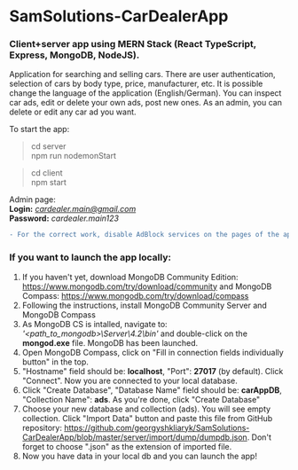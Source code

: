 # SamSolutions-CarDealerApp
### Client+server app using MERN Stack (React TypeScript, Express, MongoDB, NodeJS).

Application for searching and selling cars. There are user authentication, selection of cars by body type, price, manufacturer, etc. It is possible change the language of the application (English/German). You can inspect car ads, edit or delete your own ads, post new ones. As an admin, you can delete or edit any car ad you want.


To start the app:
>cd server  
>npm run nodemonStart

> cd client  
> npm start 

Admin page:  
**Login:** *cardealer.main@gmail.com*  
**Password:** *cardealer.main123*

```diff
- For the correct work, disable AdBlock services on the pages of the app!
```

### If you want to launch the app locally:  
1) If you haven't yet, download MongoDB Community Edition: https://www.mongodb.com/try/download/community and MongoDB Compass: https://www.mongodb.com/try/download/compass
2) Following the instructions, install MongoDB Community Server and MongoDB Compass
3) As MongoDB CS is intalled, navigate to: *'<path_to_mongodb>\Server\4.2\bin'* and double-click on the **mongod.exe** file. MongoDB has been launched.
4) Open MongoDB Compass, click on "Fill in connection fields individually button" in the top.
5) "Hostname" field should be: **localhost**, "Port": **27017** (by default). Click "Connect". Now you are connected to your local database.
6) Click "Create Database", "Database Name" field should be: **carAppDB**, "Collection Name": **ads**. As you're done, click "Create Database"
7) Choose your new database and collection (ads). You will see empty collection. Click "Import Data" button and paste this file from GitHub repository: https://github.com/georgyshkliaryk/SamSolutions-CarDealerApp/blob/master/server/import/dump/dumpdb.json. Don't forget to choose ".json" as the extension of imported file.
8) Now you have data in your local db and you can launch the app!
